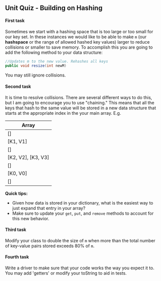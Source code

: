 ## Unit Quiz - Building on Hashing

#### First task

Sometimes we start with a hashing space that is too large or too small for our key set. In these instances we would like to be able to make `m` (our **hashspace** or the range of allowed hashed key values) larger to reduce collisions or smaller to save memory. To accomplish this you are going to add the following method to your data structure:

```java
//Updates m to the new value. Rehashes all keys
public void resize(int newM)
```

You may still ignore collisions.

#### Second task

It is time to resolve collisions. There are several different ways to do this, but I am going to encourage you to use "chaining." This means that all the keys that hash to the same value will be stored in a new data structure that starts at the appropriate index in the your main array. E.g.

| Array  |
|--------|
| []     |
| [K1, V1]     |
| []     |
| [K2, V2], [K3, V3]|
| []     |
| [K0, V0] |
| []     |


**Quick tips:**
- Given how data is stored in your dictionary, what is the easiest way to just expand that entry in your array?
- Make sure to update your `get`, `put`, and `remove` methods to account for this new behavior.

#### Third task

Modify your class to double the size of `m` when more than the total number of key-value pairs stored exceeds 80% of `m`.

#### Fourth task

Write a driver to make sure that your code works the way you expect it to. You may add 'getters' or modify your toString to aid in tests.
